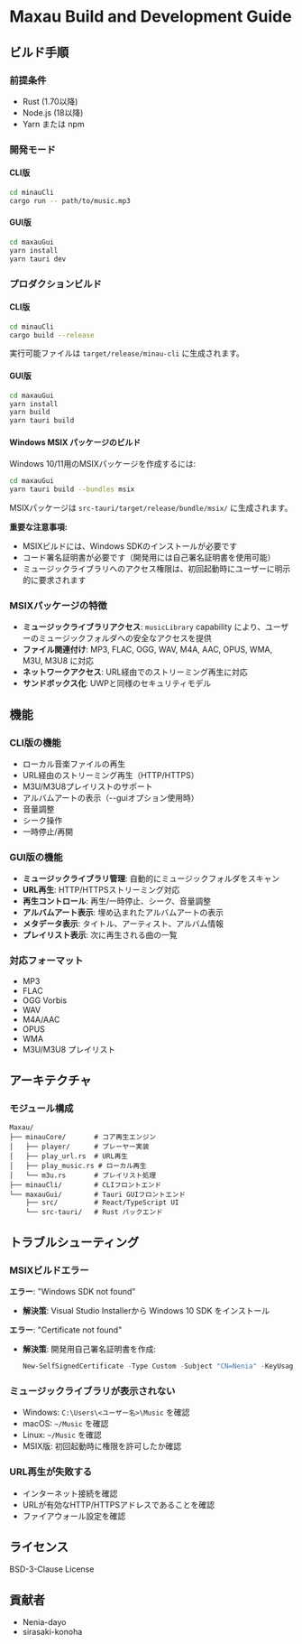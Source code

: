# Maxau Build and Development Guide

## ビルド手順

### 前提条件

- Rust (1.70以降)
- Node.js (18以降)
- Yarn または npm

### 開発モード

#### CLI版
```bash
cd minauCli
cargo run -- path/to/music.mp3
```

#### GUI版
```bash
cd maxauGui
yarn install
yarn tauri dev
```

### プロダクションビルド

#### CLI版
```bash
cd minauCli
cargo build --release
```

実行可能ファイルは `target/release/minau-cli` に生成されます。

#### GUI版
```bash
cd maxauGui
yarn install
yarn build
yarn tauri build
```

#### Windows MSIX パッケージのビルド

Windows 10/11用のMSIXパッケージを作成するには:

```bash
cd maxauGui
yarn tauri build --bundles msix
```

MSIXパッケージは `src-tauri/target/release/bundle/msix/` に生成されます。

**重要な注意事項:**
- MSIXビルドには、Windows SDKのインストールが必要です
- コード署名証明書が必要です（開発用には自己署名証明書を使用可能）
- ミュージックライブラリへのアクセス権限は、初回起動時にユーザーに明示的に要求されます

### MSIXパッケージの特徴

- **ミュージックライブラリアクセス**: `musicLibrary` capability により、ユーザーのミュージックフォルダへの安全なアクセスを提供
- **ファイル関連付け**: MP3, FLAC, OGG, WAV, M4A, AAC, OPUS, WMA, M3U, M3U8 に対応
- **ネットワークアクセス**: URL経由でのストリーミング再生に対応
- **サンドボックス化**: UWPと同様のセキュリティモデル

## 機能

### CLI版の機能
- ローカル音楽ファイルの再生
- URL経由のストリーミング再生（HTTP/HTTPS）
- M3U/M3U8プレイリストのサポート
- アルバムアートの表示（--guiオプション使用時）
- 音量調整
- シーク操作
- 一時停止/再開

### GUI版の機能
- **ミュージックライブラリ管理**: 自動的にミュージックフォルダをスキャン
- **URL再生**: HTTP/HTTPSストリーミング対応
- **再生コントロール**: 再生/一時停止、シーク、音量調整
- **アルバムアート表示**: 埋め込まれたアルバムアートの表示
- **メタデータ表示**: タイトル、アーティスト、アルバム情報
- **プレイリスト表示**: 次に再生される曲の一覧

### 対応フォーマット

- MP3
- FLAC
- OGG Vorbis
- WAV
- M4A/AAC
- OPUS
- WMA
- M3U/M3U8 プレイリスト

## アーキテクチャ

### モジュール構成

```
Maxau/
├── minauCore/       # コア再生エンジン
│   ├── player/      # プレーヤー実装
│   ├── play_url.rs  # URL再生
│   ├── play_music.rs # ローカル再生
│   └── m3u.rs       # プレイリスト処理
├── minauCli/        # CLIフロントエンド
└── maxauGui/        # Tauri GUIフロントエンド
    ├── src/         # React/TypeScript UI
    └── src-tauri/   # Rust バックエンド
```

## トラブルシューティング

### MSIXビルドエラー

**エラー**: "Windows SDK not found"
- **解決策**: Visual Studio Installerから Windows 10 SDK をインストール

**エラー**: "Certificate not found"
- **解決策**: 開発用自己署名証明書を作成:
  ```powershell
  New-SelfSignedCertificate -Type Custom -Subject "CN=Nenia" -KeyUsage DigitalSignature -FriendlyName "Maxau Dev Certificate" -CertStoreLocation "Cert:\CurrentUser\My" -TextExtension @("2.5.29.37={text}1.3.6.1.5.5.7.3.3")
  ```

### ミュージックライブラリが表示されない

- Windows: `C:\Users\<ユーザー名>\Music` を確認
- macOS: `~/Music` を確認
- Linux: `~/Music` を確認
- MSIX版: 初回起動時に権限を許可したか確認

### URL再生が失敗する

- インターネット接続を確認
- URLが有効なHTTP/HTTPSアドレスであることを確認
- ファイアウォール設定を確認

## ライセンス

BSD-3-Clause License

## 貢献者

- Nenia-dayo
- sirasaki-konoha
